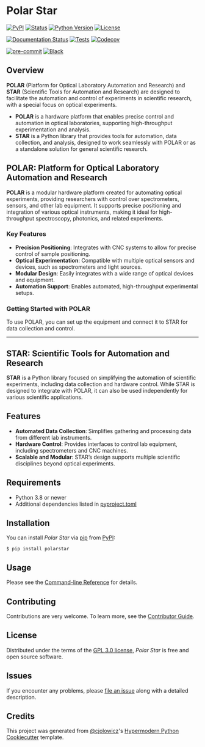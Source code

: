 # Polar Star

[![PyPI](https://img.shields.io/pypi/v/polarstar.svg)][pypi_]
[![Status](https://img.shields.io/pypi/status/polarstar.svg)][status]
[![Python Version](https://img.shields.io/pypi/pyversions/polarstar)][python version]
[![License](https://img.shields.io/pypi/l/polarstar)][license]

[![Documentation Status](https://readthedocs.org/projects/polarstar/badge/?version=latest)](https://polarstar.readthedocs.io/en/latest/?badge=latest)
[![Tests](https://github.com/juliogallinaro/PolarStar/workflows/Tests/badge.svg)][tests]
[![Codecov](https://codecov.io/gh/juliogallinaro/PolarStar/branch/main/graph/badge.svg)][codecov]

[![pre-commit](https://img.shields.io/badge/pre--commit-enabled-brightgreen?logo=pre-commit&logoColor=white)][pre-commit]
[![Black](https://img.shields.io/badge/code%20style-black-000000.svg)][black]

[pypi_]: https://pypi.org/project/PolarStar/
[status]: https://pypi.org/project/PolarStar/
[python version]: https://pypi.org/project/PolarStar
[read the docs]: https://PolarStar.readthedocs.io/
[tests]: https://github.com/juliogallinaro/PolarStar/actions?workflow=Tests
[codecov]: https://app.codecov.io/gh/juliogallinaro/PolarStar
[pre-commit]: https://github.com/pre-commit/pre-commit
[black]: https://github.com/psf/black

## Overview

**POLAR** (Platform for Optical Laboratory Automation and Research) and **STAR** (Scientific Tools for Automation and Research) are designed to facilitate the automation and control of experiments in scientific research, with a special focus on optical experiments.

- **POLAR** is a hardware platform that enables precise control and automation in optical laboratories, supporting high-throughput experimentation and analysis.
- **STAR** is a Python library that provides tools for automation, data collection, and analysis, designed to work seamlessly with POLAR or as a standalone solution for general scientific research.

## POLAR: Platform for Optical Laboratory Automation and Research

**POLAR** is a modular hardware platform created for automating optical experiments, providing researchers with control over spectrometers, sensors, and other lab equipment. It supports precise positioning and integration of various optical instruments, making it ideal for high-throughput spectroscopy, photonics, and related experiments.

### Key Features

- **Precision Positioning**: Integrates with CNC systems to allow for precise control of sample positioning.
- **Optical Experimentation**: Compatible with multiple optical sensors and devices, such as spectrometers and light sources.
- **Modular Design**: Easily integrates with a wide range of optical devices and equipment.
- **Automation Support**: Enables automated, high-throughput experimental setups.

### Getting Started with POLAR

To use POLAR, you can set up the equipment and connect it to STAR for data collection and control.

---

## STAR: Scientific Tools for Automation and Research

**STAR** is a Python library focused on simplifying the automation of scientific experiments, including data collection and hardware control. While STAR is designed to integrate with POLAR, it can also be used independently for various scientific applications.

## Features

- **Automated Data Collection**: Simplifies gathering and processing data from different lab instruments.
- **Hardware Control**: Provides interfaces to control lab equipment, including spectrometers and CNC machines.
- **Scalable and Modular**: STAR’s design supports multiple scientific disciplines beyond optical experiments.

## Requirements

- Python 3.8 or newer
- Additional dependencies listed in [pyproject.toml](https://github.com/juliogallinaro/polarstar/blob/main/pyproject.toml)

## Installation

You can install _Polar Star_ via [pip] from [PyPI]:

```console
$ pip install polarstar
```

## Usage

Please see the [Command-line Reference] for details.

## Contributing

Contributions are very welcome.
To learn more, see the [Contributor Guide].

## License

Distributed under the terms of the [GPL 3.0 license][license],
_Polar Star_ is free and open source software.

## Issues

If you encounter any problems,
please [file an issue] along with a detailed description.

## Credits

This project was generated from [@cjolowicz]'s [Hypermodern Python Cookiecutter] template.

[@cjolowicz]: https://github.com/cjolowicz
[pypi]: https://pypi.org/
[hypermodern python cookiecutter]: https://github.com/cjolowicz/cookiecutter-hypermodern-python
[file an issue]: https://github.com/juliogallinaro/PolarStar/issues
[pip]: https://pip.pypa.io/

<!-- github-only -->

[license]: https://github.com/juliogallinaro/PolarStar/blob/main/LICENSE
[contributor guide]: https://github.com/juliogallinaro/PolarStar/blob/main/CONTRIBUTING.md
[command-line reference]: https://PolarStar.readthedocs.io/en/latest/usage.html
